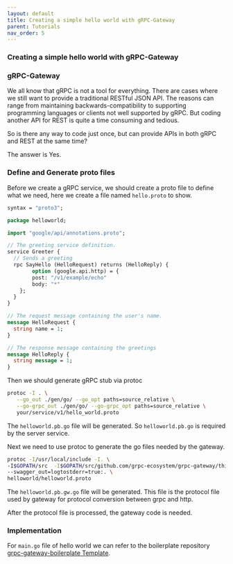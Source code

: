 ```yaml
---
layout: default
title: Creating a simple hello world with gRPC-Gateway
parent: Tutorials
nav_order: 5
---
```


### Creating a simple hello world with gRPC-Gateway

### gRPC-Gateway

We all know that gRPC is not a tool for everything. There are cases where we still want to provide a traditional RESTful JSON API. The reasons can range from maintaining backwards-compatibility to supporting programming languages or clients not well supported by gRPC. But coding another API for REST is quite a time consuming and tedious.

So is there any way to code just once, but can provide APIs in both gRPC and REST at the same time?

The answer is Yes.

### Define and Generate proto files

Before we create a gRPC service, we should create a proto file to define what we need, here we create a file named `hello.proto` to show.

```proto
syntax = "proto3";

package helloworld;

import "google/api/annotations.proto";

// The greeting service definition.
service Greeter {
  // Sends a greeting
  rpc SayHello (HelloRequest) returns (HelloReply) {
        option (google.api.http) = {
        post: "/v1/example/echo"
        body: "*"
    };
  }
}

// The request message containing the user's name.
message HelloRequest {
  string name = 1;
}

// The response message containing the greetings
message HelloReply {
  string message = 1;
}
```

Then we should generate gRPC stub via protoc

```sh
protoc -I . \
   --go_out ./gen/go/ --go_opt paths=source_relative \
   --go-grpc_out ./gen/go/ --go-grpc_opt paths=source_relative \
   your/service/v1/hello_world.proto
```

The `helloworld.pb.go` file will be generated. So `helloworld.pb.go` is required by the server service.

Next we need to use protoc to generate the go files needed by the gateway.

```sh
protoc -I/usr/local/include -I. \
-I$GOPATH/src  -I$GOPATH/src/github.com/grpc-ecosystem/grpc-gateway/third_party/googleapis \
--swagger_out=logtostderr=true:. \
helloworld/helloworld.proto
```

The `helloworld.pb.gw.go` file will be generated. This file is the protocol file used by gateway for protocol conversion between grpc and http.

After the protocol file is processed, the gateway code is needed.

### Implementation

For `main.go` file of hello world we can refer to the boilerplate repository [grpc-gateway-boilerplate
Template](https://github.com/johanbrandhorst/grpc-gateway-boilerplate).
